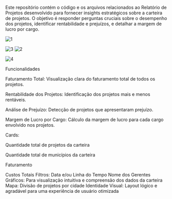 Este repositório contém o código e os arquivos relacionados ao Relatório de Projetos desenvolvido para fornecer insights estratégicos sobre a carteira de projetos. O objetivo é responder perguntas cruciais sobre o desempenho dos projetos, identificar rentabilidade e prejuízos, e detalhar a margem de lucro por cargo.

![1](https://github.com/user-attachments/assets/0d57ae49-5cd0-413d-9f9b-55edeaf49a0a)

![3](https://github.com/user-attachments/assets/eda58157-4cff-4166-b51b-6e1632e5f0b4) ![2](https://github.com/user-attachments/assets/b383d7f2-be5b-4115-a3a2-6fbd9696a3dd)

![4](https://github.com/user-attachments/assets/b034ae49-5d87-4ba1-a613-9f44a17b56ff)

Funcionalidades

Faturamento Total: Visualização clara do faturamento total de todos os projetos.

Rentabilidade dos Projetos: Identificação dos projetos mais e menos rentáveis.

Análise de Prejuízo: Detecção de projetos que apresentaram prejuízo.

Margem de Lucro por Cargo: Cálculo da margem de lucro para cada cargo envolvido nos projetos.

Cards:

Quantidade total de projetos da carteira

Quantidade total de municípios da carteira

Faturamento

Custos Totais
Filtros:
Data e/ou Linha do Tempo
Nome dos Gerentes
Gráficos: Para visualização intuitiva e compreensão dos dados da carteira
Mapa: Divisão de projetos por cidade
Identidade Visual: Layout lógico e agradável para uma experiência de usuário otimizada
